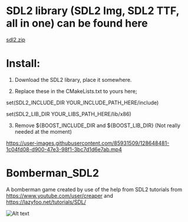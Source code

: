 # SDL2 library (SDL2 Img, SDL2 TTF, all in one) can be found here
[sdl2.zip](https://github.com/boiledsauce/Bomberman_SDL2/files/6954875/sdl2.zip)

# Install:
1. Download the SDL2 library, place it somewhere.

2. Replace these in the CMakeLists.txt to yours here;
 
 set(SDL2_INCLUDE_DIR YOUR_INCLUDE_PATH_HERE/include)
 
 set(SDL2_LIB_DIR YOUR_LIBS_PATH_HERE/lib/x86)
  
  3. Remove ${BOOST_INCLUDE_DIR and ${BOOST_LIB_DIR} (Not really needed at the moment)


https://user-images.githubusercontent.com/85931509/128648481-1c04fd08-d900-47e3-98f1-3bc7d1d6e7ab.mp4

# Bomberman_SDL2
A bomberman game created by use of the help from SDL2 tutorials from 
https://www.youtube.com/user/creaper
and
https://lazyfoo.net/tutorials/SDL/

![Alt text](https://i.gyazo.com/a51902f6d46fa68a04815df9fa0dd1c3.png?raw=true "Title")
